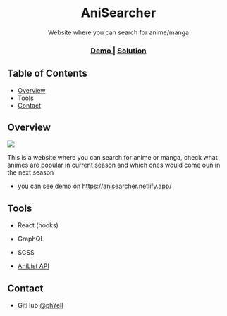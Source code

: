 <h1 align="center">AniSearcher</h1>

<div align="center">
   Website where you can search for anime/manga
</div>

<div align="center">
  <h3>
    <a href="https://anisearcher.netlify.app/">
      Demo
    </a>
    <span> | </span>
    <a href="https://github.com/PhYell/anisearch">
      Solution
    </a>
  </h3>
</div>

## Table of Contents

-   [Overview](#overview)
-   [Tools](#tools)
-   [Contact](#contact)

## Overview

<!--![screenshot](https://i.ibb.co/xYN94kG/image.png)-->

<a align="center" href="https://anisearcher.netlify.app/">
    <img src="https://screenshot-proxy.netlify.app/f_avif,w_336/https://d33wubrfki0l68.cloudfront.net/62e55173d323e50008ceeb1a/screenshot_2022-07-30-15-43-18-0000.png">
</a>

This is a website where you can search for anime or manga,
check what animes are popular in current season and which
ones would come oun in the next season

-   you can see demo on https://anisearcher.netlify.app/

## Tools

-   React (hooks)
-   GraphQL
-   SCSS

-   <a href="https://anilist.gitbook.io/anilist-apiv2-docs/">
       AniList API
     </a>

## Contact

-   GitHub [@phYell](https://github.com/PhYell)
